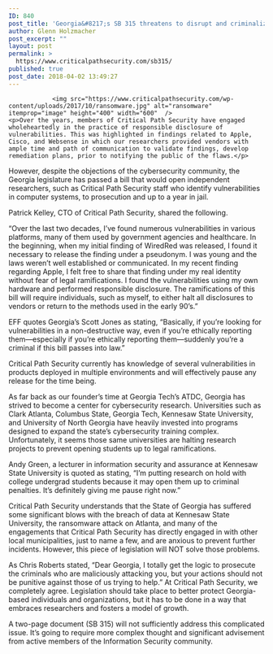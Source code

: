 ```yaml
---
ID: 840
post_title: 'Georgia&#8217;s SB 315 threatens to disrupt and criminalize security research'
author: Glenn Holzmacher
post_excerpt: ""
layout: post
permalink: >
  https://www.criticalpathsecurity.com/sb315/
published: true
post_date: 2018-04-02 13:49:27
---
```


				<img src="https://www.criticalpathsecurity.com/wp-content/uploads/2017/10/ransomware.jpg" alt="ransomware" itemprop="image" height="400" width="600"  />
	<p>Over the years, members of Critical Path Security have engaged wholeheartedly in the practice of responsible disclosure of vulnerabilities. This was highlighted in findings related to Apple, Cisco, and Websense in which our researchers provided vendors with ample time and path of communication to validate findings, develop remediation plans, prior to notifying the public of the flaws.</p>
<p>However, despite the objections of the cybersecurity community, the Georgia legislature has passed a bill that would open independent researchers, such as Critical Path Security staff who identify vulnerabilities in computer systems, to prosecution and up to a year in jail.</p>
<p>Patrick Kelley, CTO of Critical Path Security, shared the following.</p>
<p>“Over the last two decades, I’ve found numerous vulnerabilities in various platforms, many of them used by government agencies and healthcare. In the beginning, when my initial finding of WiredRed was released, I found it necessary to release the finding under a pseudonym. I was young and the laws weren’t well established or communicated. In my recent finding regarding Apple, I felt free to share that finding under my real identity without fear of legal ramifications. I found the vulnerabilities using my own hardware and performed responsible disclosure. The ramifications of this bill will require individuals, such as myself, to either halt all disclosures to vendors or return to the methods used in the early 90’s.”</p>
<p>EFF quotes Georgia’s Scott Jones as stating, “Basically, if you’re looking for vulnerabilities in a non-destructive way, even if you’re ethically reporting them—especially if you’re ethically reporting them—suddenly you’re a criminal if this bill passes into law.”</p>
<p>Critical Path Security currently has knowledge of several vulnerabilities in products deployed in multiple environments and will effectively pause any release for the time being.</p>
<p>As far back as our founder’s time at Georgia Tech’s ATDC, Georgia has strived to become a center for cybersecurity research. Universities such as Clark Atlanta, Columbus State, Georgia Tech, Kennesaw State University, and University of North Georgia have heavily invested into programs designed to expand the state’s cybersecurity training complex. Unfortunately, it seems those same universities are halting research projects to prevent opening students up to legal ramifications.</p>
<p>Andy Green, a lecturer in information security and assurance at Kennesaw State University is quoted as stating, “I’m putting research on hold with college undergrad students because it may open them up to criminal penalties. It’s definitely giving me pause right now.”</p>
<p>Critical Path Security understands that the State of Georgia has suffered some significant blows with the breach of data at Kennesaw State University, the ransomware attack on Atlanta, and many of the engagements that Critical Path Security has directly engaged in with other local municipalities, just to name a few, and are anxious to prevent further incidents. However, this piece of legislation will NOT solve those problems.</p>
<p>As Chris Roberts stated, “Dear Georgia, I totally get the logic to prosecute the criminals who are maliciously attacking you, but your actions should not be punitive against those of us trying to help.” At Critical Path Security, we completely agree. Legislation should take place to better protect Georgia-based individuals and organizations, but it has to be done in a way that embraces researchers and fosters a model of growth.</p>
<p>A two-page document (SB 315) will not sufficiently address this complicated issue. It’s going to require more complex thought and significant advisement from active members of the Information Security community.</p>